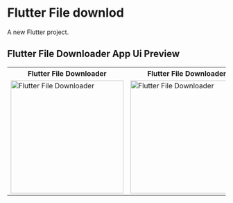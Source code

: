 # Flutter File downlod

A new Flutter project.


## Flutter File Downloader App Ui Preview


<table>
  
  
<tr>                    
   <th>Flutter File Downloader</th>
   <th>Flutter File Downloader</th>
   <th>Flutter File Downloader</th>
</tr>  
  
  
  
<tr>

<td>
  <img src="https://user-images.githubusercontent.com/103892160/235656483-3ac3d5f0-e505-40ab-bbac-c3686c5cc37a.png" alt="Flutter File Downloader" width="260"/>
</td>

<td>
 <img src="https://user-images.githubusercontent.com/103892160/235656525-56a479bf-5296-49ad-9e4a-ef6d19d62b6f.png" alt="Flutter File Downloader" width="260"/>
</td>

<td>
  <img src="https://user-images.githubusercontent.com/103892160/235656543-3a752115-be1b-4406-b868-45bca1ad815b.png" alt="Flutter File Downloader" width="260"/>
</td>



  
</tr>

</table>



